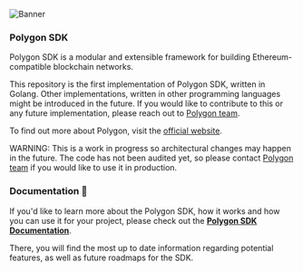 
![Banner](.github/banner.png)

### Polygon SDK

Polygon SDK is a modular and extensible framework for building Ethereum-compatible blockchain networks.

This repository is the first implementation of Polygon SDK, written in Golang. Other implementations, written in other programming languages might be introduced in the future. If you would like to contribute to this or any future implementation, please reach out to [Polygon team](mailto:contact@polygon.technology).

To find out more about Polygon, visit the [official website](https://polygon.technology/).

WARNING: This is a work in progress so architectural changes may happen in the future. The code has not been audited yet, so please contact [Polygon team](mailto:contact@polygon.technology) if you would like to use it in production.

### Documentation 📝

If you'd like to learn more about the Polygon SDK, how it works and how you can use it for your project,
please check out the **[Polygon SDK Documentation](https://sdk-docs.polygon.technology)**.

There, you will find the most up to date information regarding potential features, as well as future roadmaps for the SDK.
